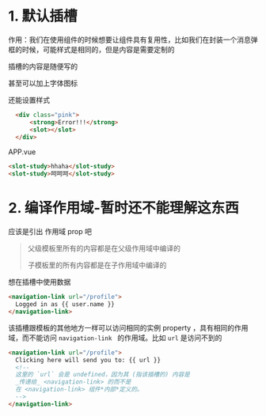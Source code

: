 # 1. 默认插槽

作用：我们在使用组件的时候想要让组件具有复用性，比如我们在封装一个消息弹框的时候，可能样式是相同的，但是内容是需要定制的

 插槽的内容是随便写的 

甚至可以加上字体图标

还能设置样式

```html
  <div class="pink">
      <strong>Error!!!</strong>
      <slot></slot>
  </div>
```

APP.vue

```html
<slot-study>hhaha</slot-study>
<slot-study>呵呵呵</slot-study>
```



# 2. 编译作用域-暂时还不能理解这东西

应该是引出 作用域 prop 吧 



> 父级模板里所有的内容都是在父级作用域中编译的
>
> 子模板里的所有内容都是在子作用域中编译的

想在插槽中使用数据

```html
<navigation-link url="/profile">
  Logged in as {{ user.name }}
</navigation-link>
```

该插槽跟模板的其他地方一样可以访问相同的实例 property ，具有相同的作用域，而不能访问 `navigation-link ` 的作用域。比如 `url` 是访问不到的

```html
<navigation-link url="/profile">
  Clicking here will send you to: {{ url }}
  <!--
  这里的 `url` 会是 undefined，因为其 (指该插槽的) 内容是
  _传递给_ <navigation-link> 的而不是
  在 <navigation-link> 组件*内部*定义的。
  -->
</navigation-link>
```

